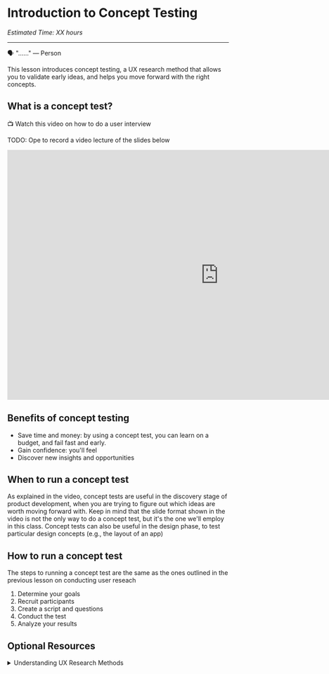 # Introduction to Concept Testing
*Estimated Time: XX hours*

---

<aside>
  
  🗣 "......" — Person
</aside>

This lesson introduces concept testing, a UX research method that allows you to validate early ideas, and helps you move forward with the right concepts.


## What is a concept test?
<aside>
  📺 Watch this video on how to do a user interview
 </aside>
 
 TODO: Ope to record a video lecture of the slides below
 
 <iframe src="https://docs.google.com/presentation/d/e/2PACX-1vRIlABKKzO5ecadCyQ_JivKmce8EXTwbWoGDUdYs32wHWT8OdfC7RPYukKZyOz5tV7NKba02mmSa7he/embed?start=false&loop=false&delayms=3000" frameborder="0" width="960" height="569" allowfullscreen="true" mozallowfullscreen="true" webkitallowfullscreen="true"></iframe>
 

 
 
## Benefits of concept testing
- Save time and money: by using a concept test, you can learn on a budget, and fail fast and early. 
- Gain confidence: you'll feel 
- Discover new insights and opportunities

## When to run a concept test
As explained in the video, concept tests are useful in the discovery stage of product development, when you are trying to figure out which ideas are worth moving forward with. Keep in mind that the slide format shown in the video is not the only way to do a concept test, but it's the one we'll employ in this class. Concept tests can also be useful in the design phase, to test particular design concepts (e.g., the layout of an app)

## How to run a concept test
The steps to running a concept test are the same as the ones outlined in the previous lesson on conducting user reseach

1. Determine your goals 
2. Recruit participants 
3. Create a script and questions 
4. Conduct the test
5. Analyze your results



## Optional Resources

<details>
<summary>Understanding UX Research Methods</summary>

[How to Conduct a User Interview That Actually Uncovers Valuable Insights](https://www.shopify.com/partners/blog/user-interview)

[Writing a discussion guide for user interviews](https://about.gitlab.com/handbook/product/ux/ux-research/discussion-guide-user-interviews/)
</details>


